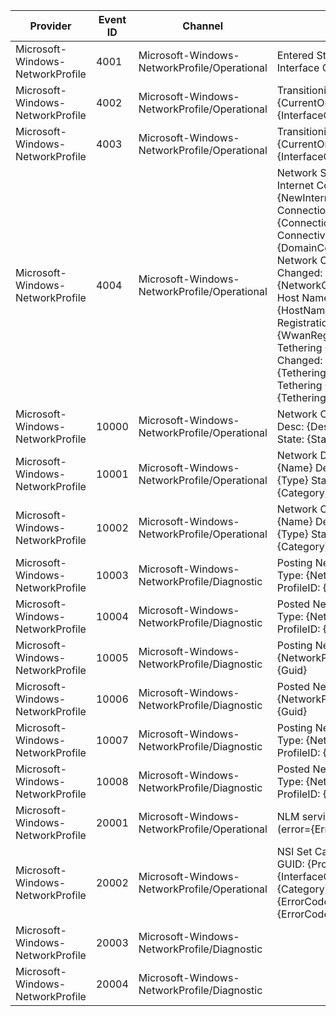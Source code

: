 Provider                          |  Event ID  |  Channel                                       |  Message
----------------------------------|------------|------------------------------------------------|----------------------------------------------------------------------------------------------------------------------------------------------------------------------------------------------------------------------------------------------------------------------------------------------------------------------------------------------------------------------------------------------------------------------------------------------------------------------------------------------------------------------------------
Microsoft-Windows-NetworkProfile  |  4001      |  Microsoft-Windows-NetworkProfile/Operational  |  Entered State: {CurrentOrNextState} Interface Guid: {InterfaceGuid}
Microsoft-Windows-NetworkProfile  |  4002      |  Microsoft-Windows-NetworkProfile/Operational  |  Transitioning to State: {CurrentOrNextState} Interface Guid: {InterfaceGuid}
Microsoft-Windows-NetworkProfile  |  4003      |  Microsoft-Windows-NetworkProfile/Operational  |  Transitioning to State: {CurrentOrNextState} Interface Guid: {InterfaceGuid}
Microsoft-Windows-NetworkProfile  |  4004      |  Microsoft-Windows-NetworkProfile/Operational  |  Network State Change Fired	New Internet Connection Profile: {NewInternetConnectionProfile}	Connection Cost Changed: {ConnectionCostChanged}	Domain Connectivity Level Changed: {DomainConnectivityLevelChanged}	Network Connectivity Level Changed: {NetworkConnectivityLevelChanged}	Host Name Changed: {HostNameChanged}	Wwan Registration State Changed: {WwanRegistrationStateChanged}	Tethering Operational State Changed: {TetheringOperationalStateChanged}	Tethering Client Count Changed: {TetheringClientCountChanged}
Microsoft-Windows-NetworkProfile  |  10000     |  Microsoft-Windows-NetworkProfile/Operational  |  Network Connected	Name: {Name}	Desc: {Description}	Type: {Type}	State: {State}	Category: {Category}
Microsoft-Windows-NetworkProfile  |  10001     |  Microsoft-Windows-NetworkProfile/Operational  |  Network Disconnected	Name: {Name}	Desc: {Description}	Type: {Type}	State: {State}	Category: {Category}
Microsoft-Windows-NetworkProfile  |  10002     |  Microsoft-Windows-NetworkProfile/Operational  |  Network Category Changed	Name: {Name}	Desc: {Description}	Type: {Type}	State: {State}	Category: {Category}
Microsoft-Windows-NetworkProfile  |  10003     |  Microsoft-Windows-NetworkProfile/Diagnostic   |  Posting Network Connected Event Type: {NetworkProfileEventState}	ProfileID: {Guid}
Microsoft-Windows-NetworkProfile  |  10004     |  Microsoft-Windows-NetworkProfile/Diagnostic   |  Posted Network Connected Event Type: {NetworkProfileEventState}	ProfileID: {Guid}
Microsoft-Windows-NetworkProfile  |  10005     |  Microsoft-Windows-NetworkProfile/Diagnostic   |  Posting Network Profile Event Type: {NetworkProfileEventState}	ProfileID: {Guid}
Microsoft-Windows-NetworkProfile  |  10006     |  Microsoft-Windows-NetworkProfile/Diagnostic   |  Posted Network Profile Event Type: {NetworkProfileEventState}	ProfileID: {Guid}
Microsoft-Windows-NetworkProfile  |  10007     |  Microsoft-Windows-NetworkProfile/Diagnostic   |  Posting Network Disconnected Event Type: {NetworkProfileEventState}	ProfileID: {Guid}
Microsoft-Windows-NetworkProfile  |  10008     |  Microsoft-Windows-NetworkProfile/Diagnostic   |  Posted Network Disconnected Event Type: {NetworkProfileEventState}	ProfileID: {Guid}
Microsoft-Windows-NetworkProfile  |  20001     |  Microsoft-Windows-NetworkProfile/Operational  |  NLM service initialization failed (error={ErrorCode})
Microsoft-Windows-NetworkProfile  |  20002     |  Microsoft-Windows-NetworkProfile/Operational  |  NSI Set Category Result	Profile GUID: {ProfileGuid}	Interface GUID: {InterfaceGuid}	Network Category: {Category}	IPv4 Error Code: {ErrorCodev4}	IPv6 Error Code: {ErrorCodev6}	Context: {Context}
Microsoft-Windows-NetworkProfile  |  20003     |  Microsoft-Windows-NetworkProfile/Diagnostic   |
Microsoft-Windows-NetworkProfile  |  20004     |  Microsoft-Windows-NetworkProfile/Diagnostic   |